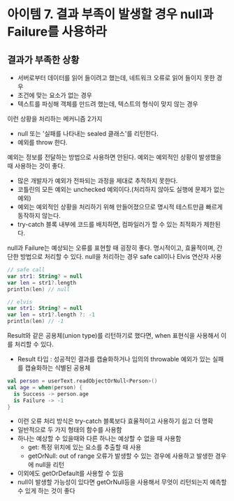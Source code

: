 # 아이템 7. 결과 부족이 발생할 경우 null과 Failure를 사용하라

## 결과가 부족한 상황
- 서버로부터 데이터를 읽어 들이려고 했는데, 네트워크 오류로 읽어 들이지 못한 경우
- 조건에 맞는 요소가 없는 경우
- 텍스트를 파싱해 객체를 만드려 했는데, 텍스트의 형식이 맞지 않는 경우

이런 상황을 처리하는 메커니즘 2가지
- null 또는 '실패를 나타내는 sealed 클래스'를 리턴한다.
- 예외를 throw 한다.

예외는 정보를 전달하는 방법으로 사용하면 안된다.
예외는 예외적인 상황이 발생했을 때 사용하는 것이 좋다.
- 많은 개발자가 예외가 전파되는 과정을 제대로 추적하지 못한다.
- 코틀린의 모든 예외는 unchecked 예외이다.(처리하지 않아도 실행에 문제가 없는 예외)
- 예외는 예외적인 상황을 처리하기 위해 만들어졌으므로 명시적 테스트만큼 빠르게 동작하지 않는다.
- try-catch 블록 내부에 코드를 배치하면, 컴파일러가 할 수 있는 최적화가 제한된다.

null과 Failure는 예상되는 오류를 표현할 때 굉장히 좋다.
명시적이고, 효율적이며, 간단한 방법으로 처리할 수 있다.
null을 처리하는 경우 safe call이나 Elvis 연산자 사용

```kotlin
// safe call
var str1: String? = null
var len = str1?.length
println(len) // null

// elvis
var str1: String? = null
var len = str1?.length ?: -1
println(len) // -1
```

Result와 같은 공용체(union type)를 리턴하기로 했다면, when 표현식을 사용해서 이를 처리할 수 있다.
- Result 타입 : 성공적인 결과를 캡슐화하거나 임의의 throwable 예외가 있는 실패를 캡슐화하는 식별된 공용체
```kotlin
val person = userText.readObjectOrNull<Person>()
val age = when(person) {
  is Success -> person.age
  is Failure -> -1
}
```
- 이런 오류 처리 방식은 try-catch 블록보다 효율적이고 사용하기 쉽고 더 명확
- 일반적으로 두 가지 형태의 함수를 사용함
- 하나는 예상할 수 있을때와 다른 하나는 예상할 수 없을 때 사용함
  - get: 특정 위치에 있는 요소를 추출할 때 사용
  - getOrNull: out of range 오류가 발생할 수 있는 경우에 사용하고 발생한 경우에 null을 리턴
- 이외에도 getOrDefault를 사용할 수 있음
- null이 발생할 가능성이 있다면 getOrNull등을 사용해서 무엇이 리턴되는지 예측할 수 있게 하는 것이 좋다
  
